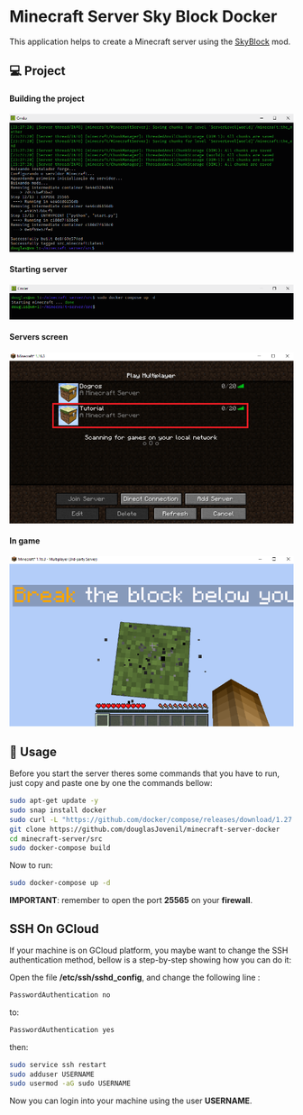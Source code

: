 # Minecraft Server Sky Block Docker

This application helps to create a Minecraft server using the [SkyBlock](https://www.minecraftmaps.com/survival-maps/skyblock) mod.

## 💻 Project

#### Building the project
![Build Project](docs/images/00_build.png)

#### Starting server
![Start Server](docs/images/01_start.png)

#### Servers screen
![Servers Screen](docs/images/02_servers_screen.png)

#### In game
![Game](docs/images/03_game.png)


## 🏃 Usage

Before you start the server theres some commands that you have to run, just copy and paste one by one the commands bellow:
```bash
sudo apt-get update -y
sudo snap install docker
sudo curl -L "https://github.com/docker/compose/releases/download/1.27.4/docker-compose-$(uname -s)-$(uname -m)" -o /usr/local/bin/docker-compose
git clone https://github.com/douglasJovenil/minecraft-server-docker
cd minecraft-server/src
sudo docker-compose build
```
Now to run:
```bash
sudo docker-compose up -d
```
**IMPORTANT**: remember to open the port **25565** on your **firewall**.


## SSH On GCloud
If your machine is on GCloud platform, you maybe want to change the SSH authentication method, bellow is a step-by-step showing how you can do it:

Open the file **/etc/ssh/sshd_config**, and change the following line :
```bash
PasswordAuthentication no
```
to:
```bash
PasswordAuthentication yes
```
then:
```bash
sudo service ssh restart
sudo adduser USERNAME
sudo usermod -aG sudo USERNAME
```

Now you can login into your machine using the user **USERNAME**.